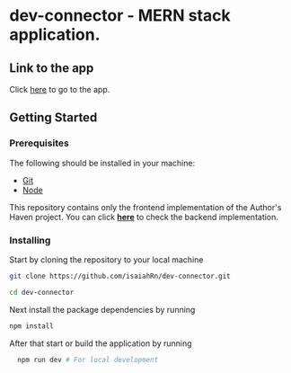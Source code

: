 # dev-connector - MERN stack application.

## Link to the app

Click [here](https://www.dev-connector.com/) to go to the app. 


## Getting Started

### Prerequisites

The following should be installed in your machine:

- [Git](https://git-scm.com/downloads)
- [Node](https://nodejs.org/en/download)

This repository contains only the frontend implementation of the Author's Haven project. You can click **[here](https://github.com/andela/ah-92explorers-backend)** to check the backend implementation.

### Installing

Start by cloning the repository to your local machine

```bash
git clone https://github.com/isaiahRn/dev-connector.git

cd dev-connector
```

Next install the package dependencies by running

```bash
npm install
```

After that start or build the application by running

```bash
  npm run dev # For local development
```



